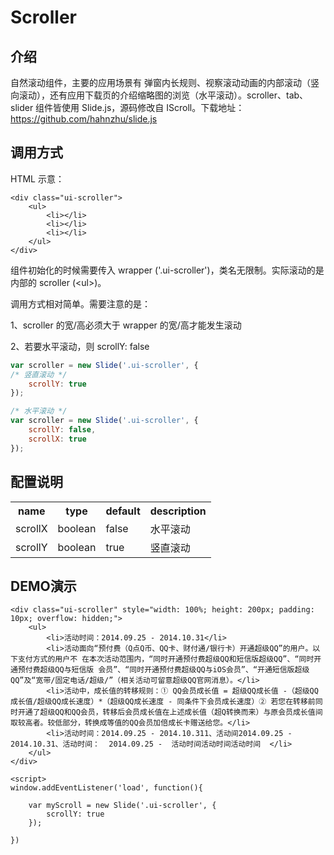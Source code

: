 # Scroller

## 介绍

自然滚动组件，主要的应用场景有 弹窗内长规则、视察滚动动画的内部滚动（竖向滚动），还有应用下载页的介绍缩略图的浏览（水平滚动）。scroller、tab、slider 组件皆使用 Slide.js，源码修改自 IScroll。下载地址：https://github.com/hahnzhu/slide.js

## 调用方式

HTML 示意：
```
<div class="ui-scroller">
	<ul>
		<li></li>
		<li></li>
		<li></li>
	</ul>
</div>
```

组件初始化的时候需要传入 wrapper ('.ui-scroller')，类名无限制。实际滚动的是内部的 scroller (&lt;ul&gt;)。

调用方式相对简单。需要注意的是：

1、scroller 的宽/高必须大于 wrapper 的宽/高才能发生滚动

2、若要水平滚动，则 scrollY: false



```js
var scroller = new Slide('.ui-scroller', {
/* 竖直滚动 */
	scrollY: true
});

/* 水平滚动 */
var scroller = new Slide('.ui-scroller', {
	scrollY: false,
	scrollX: true
});
```


## 配置说明

<table>
	<tr>
		<th>name</th>
		<th>type</th>
		<th>default</th>
		<th>description</th>
	</tr>
	<tr>
		<td>scrollX</td>
		<td>boolean</td>
		<td>false</td>
		<td>水平滚动</td>
	</tr>
	<tr>
		<td>scrollY</td>
		<td>boolean</td>
		<td>true</td>
		<td>竖直滚动</td>
	</tr>
</table>



## DEMO演示

```iframe
<div class="ui-scroller" style="width: 100%; height: 200px; padding: 10px; overflow: hidden;">
	<ul>
		<li>活动时间：2014.09.25 - 2014.10.31</li>
		<li>活动面向“预付费（Q点Q币、QQ卡、财付通/银行卡）开通超级QQ”的用户。以下支付方式的用户不 在本次活动范围内，“同时开通预付费超级QQ和短信版超级QQ”、“同时开通预付费超级QQ与短信版 会员”、“同时开通预付费超级QQ与iOS会员”、“开通短信版超级QQ”及“宽带/固定电话/超级/”（相关活动可留意超级QQ官网消息）。</li>
		<li>活动中，成长值的转移规则：① QQ会员成长值 = 超级QQ成长值 -（超级QQ成长值/超级QQ成长速度）*（超级QQ成长速度 - 同条件下会员成长速度）② 若您在转移前同时开通了超级QQ和QQ会员，转移后会员成长值在上述成长值（超Q转换而来）与原会员成长值间取较高者。较低部分，转换成等值的QQ会员加倍成长卡赠送给您。</li>
		<li>活动时间：2014.09.25 - 2014.10.311、活动间2014.09.25 - 2014.10.31、活动时间：  2014.09.25 -  活动时间活动时间活动时间  </li>
	</ul>
</div>

<script>
window.addEventListener('load', function(){
	
	var myScroll = new Slide('.ui-scroller', {
		scrollY: true
	});
	
})
```


